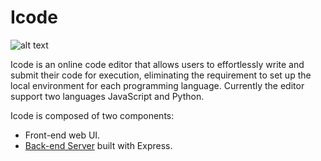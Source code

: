 # Icode

![alt text](Icode_Demo.gif)

Icode is an online code editor that allows users to effortlessly write and submit their code for execution, eliminating the requirement to set up the local environment for each programming language.
Currently the editor support two languages JavaScript and Python.

Icode is composed of two components: 
 - Front-end web UI.
 - [Back-end Server](https://github.com/Moohaa/Icode_API) built with Express.




